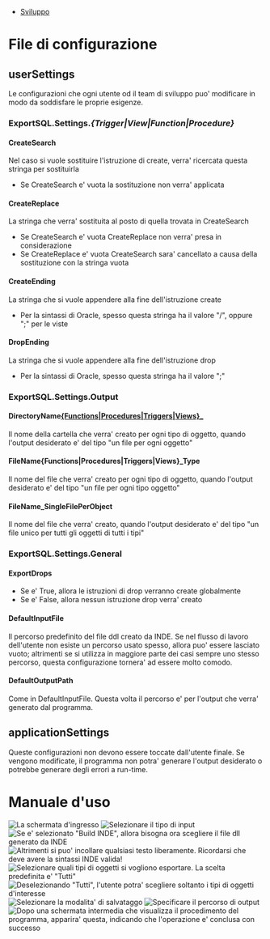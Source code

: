 * [Sviluppo](https://sandiego.apex-net.it/svn/ApexNetProjects/AIT/Sviluppo/IDT/trunk/)


# File di configurazione

## userSettings
Le configurazioni che ogni utente od il team di sviluppo puo' modificare in modo da soddisfare le proprie esigenze.

### ExportSQL.Settings._{Trigger|View|Function|Procedure}_

#### CreateSearch
Nel caso si vuole sostituire l'istruzione di create, verra' ricercata questa stringa per sostituirla

* Se CreateSearch e' vuota la sostituzione non verra' applicata

#### CreateReplace
La stringa che verra' sostituita al posto di quella trovata in CreateSearch

* Se CreateSearch e' vuota CreateReplace non verra' presa in considerazione
* Se CreateReplace e' vuota CreateSearch sara' cancellato a causa della sostituzione con la stringa vuota

#### CreateEnding
La stringa che si vuole appendere alla fine dell'istruzione create

* Per la sintassi di Oracle, spesso questa stringa ha il valore "/", oppure ";" per le viste

#### DropEnding
La stringa che si vuole appendere alla fine dell'istruzione drop

* Per la sintassi di Oracle, spesso questa stringa ha il valore ";"

### ExportSQL.Settings.Output

#### DirectoryName<span style="text-decoration:underline">{Functions|Procedures|Triggers|Views}_
Il nome della cartella che verra' creato per ogni tipo di oggetto, quando l'output desiderato e' del tipo "un file per ogni oggetto"

#### FileName</span>{Functions|Procedures|Triggers|Views}_Type
Il nome del file che verra' creato per ogni tipo di oggetto, quando l'output desiderato e' del tipo "un file per ogni tipo oggetto"

#### FileName_SingleFilePerObject
Il nome del file che verra' creato, quando l'output desiderato e' del tipo "un file unico per tutti gli oggetti di tutti i tipi"

### ExportSQL.Settings.General

#### ExportDrops
* Se e' True, allora le istruzioni di drop verranno create globalmente
* Se e' False, allora nessun istruzione drop verra' creato

#### DefaultInputFile
Il percorso predefinito del file ddl creato da INDE. Se nel flusso di lavoro dell'utente non esiste un percorso usato spesso, allora puo' essere lasciato vuoto; altrimenti se si utilizza in maggiore parte dei casi sempre uno stesso percorso, questa configurazione tornera' ad essere molto comodo.

#### DefaultOutputPath
Come in DefaultInputFile. Questa volta il percorso e' per l'output che verra' generato dal programma.

## applicationSettings
Queste configurazioni non devono essere toccate dall'utente finale. Se vengono modificate, il programma non potra' generare l'output desiderato o potrebbe generare degli errori a run-time.

# Manuale d'uso

![La schermata d'ingresso](../Attachments/AIT-INDE-Export-SQL/00.jpg)
![Selezionare il tipo di input](../Attachments/AIT-INDE-Export-SQL/01.jpg)
![Se e' selezionato "Build INDE", allora bisogna ora scegliere il file dll generato da INDE](../Attachments/AIT-INDE-Export-SQL/02.jpg)
![Altrimenti si puo' incollare qualsiasi testo liberamente. Ricordarsi che deve avere la sintassi INDE valida!](../Attachments/AIT-INDE-Export-SQL/03.jpg)
![Selezionare quali tipi di oggetti si vogliono esportare. La scelta predefinita e' "Tutti"](../Attachments/AIT-INDE-Export-SQL/04.jpg)
![Deselezionando "Tutti", l'utente potra' scegliere soltanto i tipi di oggetti d'interesse](../Attachments/AIT-INDE-Export-SQL/05.jpg)
![Selezionare la modalita' di salvataggo](../Attachments/AIT-INDE-Export-SQL/06.jpg)
![Specificare il percorso di output](../Attachments/AIT-INDE-Export-SQL/07.jpg)
![Dopo una schermata intermedia che visualizza il procedimento del programma, apparira' questa, indicando che l'operazione e' conclusa con successo](../Attachments/AIT-INDE-Export-SQL/08.jpg)
